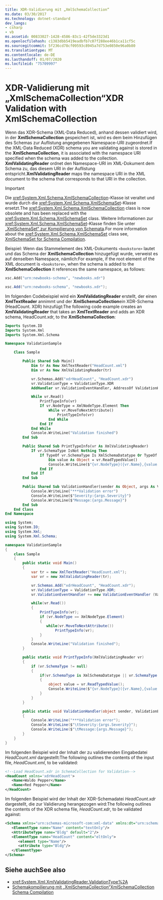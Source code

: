 ```yaml
---
title: XDR-Validierung mit „XmlSchemaCollection“
ms.date: 03/30/2017
ms.technology: dotnet-standard
dev_langs:
- csharp
- vb
ms.assetid: 00833027-1428-4586-83c1-42f5de3323d1
ms.openlocfilehash: c1383dbb5419eadbfb7c07f288ee46b1ca11cf5c
ms.sourcegitcommit: 5f236cd78cf09593c8945a7d753e0850e96a0b80
ms.translationtype: MT
ms.contentlocale: de-DE
ms.lasthandoff: 01/07/2020
ms.locfileid: "75709997"
---
```

# <a name="xdr-validation-with-xmlschemacollection"></a><span data-ttu-id="d6401-102">XDR-Validierung mit „XmlSchemaCollection“</span><span class="sxs-lookup"><span data-stu-id="d6401-102">XDR Validation with XmlSchemaCollection</span></span>

<span data-ttu-id="d6401-103">Wenn das XDR-Schema (XML-Data Reduced), anhand dessen validiert wird, in der **XmlSchemaCollection** gespeichert ist, wird es dem beim Hinzufügen des Schemas zur Auflistung angegebenen Namespace-URI zugeordnet.</span><span class="sxs-lookup"><span data-stu-id="d6401-103">If the XML-Data Reduced (XDR) schema you are validating against is stored in the **XmlSchemaCollection**, it is associated with the namespace URI specified when the schema was added to the collection.</span></span> <span data-ttu-id="d6401-104">**XmlValidatingReader** ordnet den Namespace-URI im XML-Dokument dem Schema zu, das diesem URI in der Auflistung entspricht.</span><span class="sxs-lookup"><span data-stu-id="d6401-104">**XmlValidatingReader** maps the namespace URI in the XML document to the schema that corresponds to that URI in the collection.</span></span>

> [!IMPORTANT]
> <span data-ttu-id="d6401-105">Die <xref:System.Xml.Schema.XmlSchemaCollection>-Klasse ist veraltet und wurde durch die <xref:System.Xml.Schema.XmlSchemaSet>-Klasse ersetzt.</span><span class="sxs-lookup"><span data-stu-id="d6401-105">The <xref:System.Xml.Schema.XmlSchemaCollection> class is now obsolete and has been replaced with the <xref:System.Xml.Schema.XmlSchemaSet> class.</span></span> <span data-ttu-id="d6401-106">Weitere Informationen zur <xref:System.Xml.Schema.XmlSchemaSet>-Klasse finden Sie unter [„XmlSchemaSet“ zur Kompilierung von Schemata](xmlschemaset-for-schema-compilation.md).</span><span class="sxs-lookup"><span data-stu-id="d6401-106">For more information about the <xref:System.Xml.Schema.XmlSchemaSet> class see, [XmlSchemaSet for Schema Compilation](xmlschemaset-for-schema-compilation.md).</span></span>

<span data-ttu-id="d6401-107">Beispiel: Wenn das Stammelement des XML-Dokuments `<bookstore>` lautet und das Schema der **XmlSchemaCollection** hinzugefügt wurde, verweist es auf denselben Namespace, nämlich:</span><span class="sxs-lookup"><span data-stu-id="d6401-107">For example, if the root element of the XML document is `<bookstore>`, when the schema is added to the **XmlSchemaCollection** it references the same namespace, as follows:</span></span>

```vb
xsc.Add("urn:newbooks-schema", "newbooks.xdr")
```

```csharp
xsc.Add("urn:newbooks-schema", "newbooks.xdr");
```

<span data-ttu-id="d6401-108">Im folgenden Codebeispiel wird ein **XmlValidatingReader** erstellt, der einen **XmlTextReader** annimmt und der **XmlSchemaCollection**ein XDR-Schema (HeadCount. XDR) hinzufügt:</span><span class="sxs-lookup"><span data-stu-id="d6401-108">The following code example creates an **XmlValidatingReader** that takes an **XmlTextReader** and adds an XDR schema, HeadCount.xdr, to the **XmlSchemaCollection**:</span></span>

```vb
Imports System.IO
Imports System.Xml
Imports System.Xml.Schema

Namespace ValidationSample

    Class Sample

        Public Shared Sub Main()
            Dim tr As New XmlTextReader("HeadCount.xml")
            Dim vr As New XmlValidatingReader(tr)

            vr.Schemas.Add("xdrHeadCount", "HeadCount.xdr")
            vr.ValidationType = ValidationType.XDR
            AddHandler vr.ValidationEventHandler, AddressOf ValidationHandler

            While vr.Read()
                PrintTypeInfo(vr)
                If vr.NodeType = XmlNodeType.Element Then
                    While vr.MoveToNextAttribute()
                        PrintTypeInfo(vr)
                    End While
                End If
            End While
            Console.WriteLine("Validation finished")
        End Sub

        Public Shared Sub PrintTypeInfo(vr As XmlValidatingReader)
            If vr.SchemaType IsNot Nothing Then
                If TypeOf vr.SchemaType Is XmlSchemaDatatype Or TypeOf vr.SchemaType Is XmlSchemaSimpleType Then
                    Dim value As Object = vr.ReadTypedValue()
                    Console.WriteLine($"{vr.NodeType}({vr.Name},{value.GetType().Name}):{value}")
                End If
            End If
        End Sub

        Public Shared Sub ValidationHandler(sender As Object, args As ValidationEventArgs)
            Console.WriteLine("***Validation error")
            Console.WriteLine($"Severity:{args.Severity}")
            Console.WriteLine($"Message:{args.Message}")
        End Sub
    End Class
End Namespace
```

```csharp
using System;
using System.IO;
using System.Xml;
using System.Xml.Schema;

namespace ValidationSample
{
    class Sample
    {
        public static void Main()
        {
            var tr = new XmlTextReader("HeadCount.xml");
            var vr = new XmlValidatingReader(tr);

            vr.Schemas.Add("xdrHeadCount", "HeadCount.xdr");
            vr.ValidationType = ValidationType.XDR;
            vr.ValidationEventHandler += new ValidationEventHandler (ValidationHandler);

            while(vr.Read())
            {
                PrintTypeInfo(vr);
                if (vr.NodeType == XmlNodeType.Element)
                {
                   while(vr.MoveToNextAttribute())
                       PrintTypeInfo(vr);
                }
            }
            Console.WriteLine("Validation finished");
        }

        public static void PrintTypeInfo(XmlValidatingReader vr)
        {
            if (vr.SchemaType != null)
            {
                if(vr.SchemaType is XmlSchemaDatatype || vr.SchemaType is XmlSchemaSimpleType)
                {
                    object value = vr.ReadTypedValue();
                    Console.WriteLine($"{vr.NodeType}({vr.Name},{value.GetType().Name}):{value}");
                }
            }
        }

        public static void ValidationHandler(object sender, ValidationEventArgs args)
        {
            Console.WriteLine("***Validation error");
            Console.WriteLine($"\tSeverity:{args.Severity}");
            Console.WriteLine($"\tMessage:{args.Message}");
        }
    }
}
```

<span data-ttu-id="d6401-109">Im folgenden Beispiel wird der Inhalt der zu validierenden Eingabedatei *HeadCount.xml* dargestellt:</span><span class="sxs-lookup"><span data-stu-id="d6401-109">The following outlines the contents of the input file, *HeadCount.xml*, to be validated:</span></span>

```xml
<!--Load HeadCount.xdr in SchemaCollection for Validation-->
<HeadCount xmlns='xdrHeadCount'>
   <Name>Waldo Pepper</Name>
   <Name>Red Pepper</Name>
</HeadCount>
```

<span data-ttu-id="d6401-110">Im folgenden Beispiel wird der Inhalt der XDR-Schemadatei *HeadCount.xdr* dargestellt, die zur Validierung herangezogen wird:</span><span class="sxs-lookup"><span data-stu-id="d6401-110">The following outlines the contents of the XDR schema file, *HeadCount.xdr*, to be validated against:</span></span>

```xml
<Schema xmlns="urn:schemas-microsoft-com:xml-data" xmlns:dt="urn:schemas-microsoft-com:datatypes">
   <ElementType name="Name" content="textOnly"/>
   <AttributeType name="Bldg" default="2"/>
   <ElementType name="HeadCount" content="eltOnly">
      <element type="Name"/>
      <attribute type="Bldg"/>
   </ElementType>
</Schema>
```

## <a name="see-also"></a><span data-ttu-id="d6401-111">Siehe auch</span><span class="sxs-lookup"><span data-stu-id="d6401-111">See also</span></span>

- <xref:System.Xml.XmlValidatingReader.ValidationType%2A>
- [<span data-ttu-id="d6401-112">Schemakompilierung mit „XmlSchemaCollection“</span><span class="sxs-lookup"><span data-stu-id="d6401-112">XmlSchemaCollection Schema Compilation</span></span>](xmlschemacollection-schema-compilation.md)
